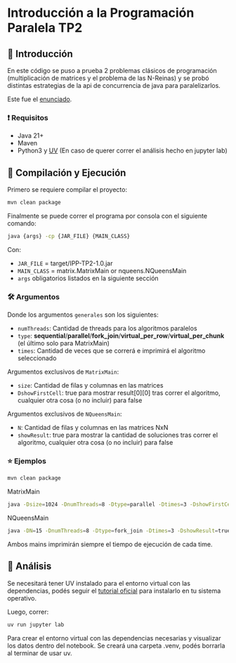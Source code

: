 # Introducción a la Programación Paralela TP2

## 👋 Introducción
En este código se puso a prueba 2 problemas clásicos de programación (multiplicación de matrices y el problema de las N-Reinas) y se probó distintas estrategias de la api de concurrencia de java para paralelizarlos.

Este fue el [enunciado](docs/Enunciado%20TP2.pdf).

### ❗ Requisitos

- Java 21+
- Maven
- Python3 y [UV](https://docs.astral.sh/uv/getting-started/installation) (En caso de querer correr el análisis hecho en jupyter lab)

## 🏃 Compilación y Ejecución

Primero se requiere compilar el proyecto:
```bash
mvn clean package
```

Finalmente se puede correr el programa por consola con el siguiente comando:
```bash
java {args} -cp {JAR_FILE} {MAIN_CLASS}
```
Con:
- `JAR_FILE` = target/IPP-TP2-1.0.jar
- `MAIN_CLASS` = matrix.MatrixMain or nqueens.NQueensMain
- `args` obligatorios listados en la siguiente sección

### 🛠️ Argumentos
Donde los argumentos `generales` son los siguientes:
- `numThreads`: Cantidad de threads para los algoritmos paralelos
- `type`: **sequential**/**parallel**/**fork_join**/**virtual_per_row**/**virtual_per_chunk** (el último solo para MatrixMain)
- `times`: Cantidad de veces que se correrá e imprimirá el algoritmo seleccionado

Argumentos exclusivos de `MatrixMain`:
- `size`: Cantidad de filas y columnas en las matrices 
- `DshowFirstCell`: true para mostrar result\[0]\[0] tras correr el algoritmo, cualquier otra cosa (o no incluir) para false

Argumentos exclusivos de `NQueensMain`:
- `N`: Cantidad de filas y columnas en las matrices NxN
- `showResult`: true para mostrar la cantidad de soluciones tras correr el algoritmo, cualquier otra cosa (o no incluir) para false


### ⭐ Ejemplos

```bash
mvn clean package
```

MatrixMain
```bash
java -Dsize=1024 -DnumThreads=8 -Dtype=parallel -Dtimes=3 -DshowFirstCell=true -cp target/IPP-TP2-1.0.jar matrix.MatrixMain
```

NQueensMain
```bash
java -DN=15 -DnumThreads=8 -Dtype=fork_join -Dtimes=3 -DshowResult=true -cp target/IPP-TP2-1.0.jar nqueens.NQueensMain
```

Ambos mains imprimirán siempre el tiempo de ejecución de cada time.


## 🔎 Análisis
Se necesitará tener UV instalado para el entorno virtual con las dependencias, podés seguir el [tutorial oficial](https://docs.astral.sh/uv/getting-started/installation) para instalarlo en tu sistema operativo.

Luego, correr:
```bash
uv run jupyter lab
```
Para crear el entorno virtual con las dependencias necesarias y visualizar los datos dentro del notebook.
Se creará una carpeta .venv, podés borrarla al terminar de usar uv.
